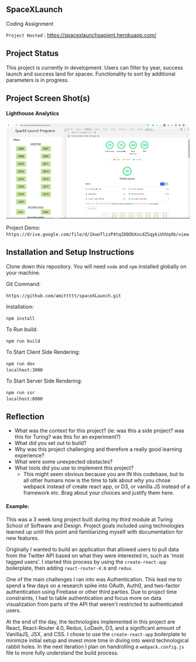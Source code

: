 ## SpaceXLaunch

Coding Assignment 

`Project Hosted` : https://spacexlaunchsapient.herokuapp.com/

## Project Status

This project is currently in development. Users can filter by year, success launch and success land for spacex. Functionality to sort by additional parameters is in progress.

## Project Screen Shot(s)

#### Lighthouse Analytics 

![alt text](https://github.com/amittttt/spaceXLaunch/blob/master/screenshot/lighthouse.PNG)

Project Demo: `https://drive.google.com/file/d/1kwoTlzzP4tqIDQObXxcdZSqykiUVUq4b/view`

## Installation and Setup Instructions

Clone down this repository. You will need `node` and `npm` installed globally on your machine.  

Git Command:

`https://github.com/amittttt/spaceXLaunch.git`

Installation:

`npm install`  

To Run build:  

`npm run build`  

To Start Client Side Rendering:

`npm run dev`  
`localhost:3000`

To Start Server Side Rendering:

`npm run ssr`  
`localhost:8000`


## Reflection

  - What was the context for this project? (ie: was this a side project? was this for Turing? was this for an experiment?)
  - What did you set out to build?
  - Why was this project challenging and therefore a really good learning experience?
  - What were some unexpected obstacles?
  - What tools did you use to implement this project?
      - This might seem obvious because you are IN this codebase, but to all other humans now is the time to talk about why you chose webpack instead of create react app, or D3, or vanilla JS instead of a framework etc. Brag about your choices and justify them here.  

#### Example:  

This was a 3 week long project built during my third module at Turing School of Software and Design. Project goals included using technologies learned up until this point and familiarizing myself with documentation for new features.  

Originally I wanted to build an application that allowed users to pull data from the Twitter API based on what they were interested in, such as 'most tagged users'. I started this process by using the `create-react-app` boilerplate, then adding `react-router-4.0` and `redux`.  

One of the main challenges I ran into was Authentication. This lead me to spend a few days on a research spike into OAuth, Auth0, and two-factor authentication using Firebase or other third parties. Due to project time constraints, I had to table authentication and focus more on data visualization from parts of the API that weren't restricted to authenticated users.

At the end of the day, the technologies implemented in this project are React, React-Router 4.0, Redux, LoDash, D3, and a significant amount of VanillaJS, JSX, and CSS. I chose to use the `create-react-app` boilerplate to minimize initial setup and invest more time in diving into weird technological rabbit holes. In the next iteration I plan on handrolling a `webpack.config.js` file to more fully understand the build process.
